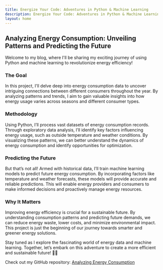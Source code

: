 ```yaml
---
title: Energize Your Code: Adventures in Python & Machine Learning
description: Energize Your Code: Adventures in Python & Machine Learning
layout: home
---
```

## Analyzing Energy Consumption: Unveiling Patterns and Predicting the Future
Welcome to my blog, where I'll be sharing my exciting journey of using Python and machine learning to revolutionize energy efficiency!

### The Goal
In this project, I'll delve deep into energy consumption data to uncover intriguing connections between different consumers throughout the year. By analyzing patterns and trends, I aim to gain valuable insights into how energy usage varies across seasons and different consumer types.

### Methodology
Using Python, I’ll process vast datasets of energy consumption records. Through exploratory data analysis, I’ll identify key factors influencing energy usage, such as outside temperature and weather conditions. By visualizing these patterns, we can better understand the dynamics of energy consumption and identify opportunities for optimization.

### Predicting the Future
But that’s not all! Armed with historical data, I’ll train machine learning models to predict future energy consumption. By incorporating factors like temperature and weather forecasts, these models will provide accurate and reliable predictions. This will enable energy providers and consumers to make informed decisions and proactively manage energy resources.

### Why It Matters
Improving energy efficiency is crucial for a sustainable future. By understanding consumption patterns and predicting future demands, we can reduce energy waste, lower costs, and minimize environmental impact. This project is just the beginning of our journey towards smarter and greener energy solutions.

Stay tuned as I explore the fascinating world of energy data and machine learning. Together, let’s embark on this adventure to create a more efficient and sustainable future! 🌱🔋

Check out my GitHub repository: [Analyzing Energy Consumption](https://github.com/happiness133-python/python)
